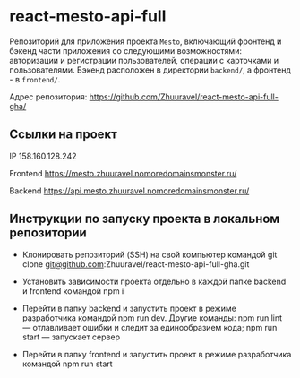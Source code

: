 # react-mesto-api-full

Репозиторий для приложения проекта `Mesto`, включающий фронтенд и бэкенд части приложения со следующими возможностями: авторизации и регистрации пользователей, операции с карточками и пользователями. Бэкенд расположен в директории `backend/`, а фронтенд - в `frontend/`.

Адрес репозитория: https://github.com/Zhuuravel/react-mesto-api-full-gha/

## Ссылки на проект

IP 158.160.128.242

Frontend https://mesto.zhuuravel.nomoredomainsmonster.ru/

Backend https://api.mesto.zhuuravel.nomoredomainsmonster.ru/

## Инструкции по запуску проекта в локальном репозитории

- Клонировать репозиторий (SSH) на свой компьютер командой git clone git@github.com:Zhuuravel/react-mesto-api-full-gha.git

- Установить зависимости проекта отдельно в каждой папке backend и frontend командой npm i

- Перейти в папку backend и запустить проект в режиме разработчика командой npm run dev. Другие команды: npm run lint — отлавливает ошибки и следит за единообразием кода; npm run start — запускает сервер

- Перейти в папку frontend и запустить проект в режиме разработчика командой npm run start

